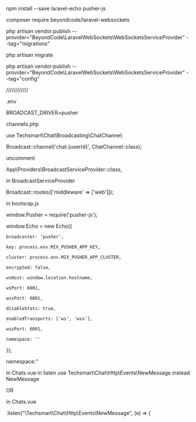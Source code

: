 npm install --save laravel-echo pusher-js

composer require beyondcode/laravel-websockets

php artisan vendor:publish --provider="BeyondCode\LaravelWebSockets\WebSocketsServiceProvider" --tag="migrations"

php artisan migrate

php artisan vendor:publish --provider="BeyondCode\LaravelWebSockets\WebSocketsServiceProvider" --tag="config"

////////////

.env

BROADCAST_DRIVER=pusher

channels.php

use Techsmart\Chat\Broadcasting\ChatChannel;

Broadcast::channel('chat.{userId}', ChatChannel::class);

uncomment 

App\Providers\BroadcastServiceProvider::class,

in BroadcastServiceProvider

Broadcast::routes(['middleware' => ['web']]);

in bootsrap.js

window.Pusher = require('pusher-js');

window.Echo = new Echo({

    broadcaster: 'pusher',
    
    key: process.env.MIX_PUSHER_APP_KEY,
    
    cluster: process.env.MIX_PUSHER_APP_CLUSTER,
    
    encrypted: false,
    
    wsHost: window.location.hostname,
    
    wsPort: 6001,
    
    wssPort: 6001,
    
    disableStats: true,
    
    enabledTransports: ['ws', 'wss'],
    
    wssPort: 6001,
    
    namespace: ''
    
});


namespace:''

in Chats.vue in listen use Techsmart\\Chat\\Http\\Events\\NewMessage instead NewMessage 

OR

in Chats.vue

.listen("\\Techsmart\\Chat\\Http\\Events\\NewMessage", (e) => {
